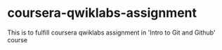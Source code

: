# coursera-qwiklabs-assignment
This is to fulfill coursera qwiklabs assignment in 'Intro to Git and Github' course
